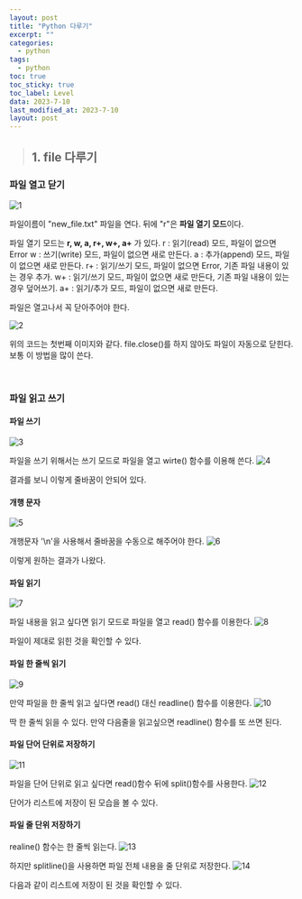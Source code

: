 ```yaml
---
layout: post
title: "Python 다루기"
excerpt: ""
categories:
  - python
tags:
  - python
toc: true
toc_sticky: true
toc_label: Level
data: 2023-7-10
last_modified_at: 2023-7-10
layout: post
---
```


> ## 1.  file 다루기

### 파일 열고 닫기


![1](https://github.com/wjdgnsdl213/wjdgnsdl213.github.io/assets/75174129/754d44b6-db76-43cd-8692-87c5f44b2ef4)

파일이름이 "new_file.txt" 파일을 연다.
뒤에 "r"은 **파일 열기 모드**이다.

파일 열기 모드는 **r, w, a, r+, w+, a+** 가 있다.
r : 읽기(read) 모드, 파일이 없으면 Error
w : 쓰기(write) 모드, 파일이 없으면 새로 만든다.
a : 추가(append) 모드, 파일이 없으면 새로 만든다.
r+ : 읽기/쓰기 모드, 파일이 없으면 Error, 기존 파일 내용이 있는 경우 추가.
w+ : 읽기/쓰기 모드, 파일이 없으면 새로 만든다, 기존 파일 내용이 있는 경우 덮어쓰기.
a+ : 읽기/추가 모드, 파일이 없으면 새로 만든다.

파일은 열고나서 꼭 닫아주어야 한다.


![2](https://github.com/wjdgnsdl213/wjdgnsdl213.github.io/assets/75174129/c7a4a18e-3527-4c87-b50f-20893929bd55)

위의 코드는 첫번째 이미지와 같다.
file.close()를 하지 않아도 파일이 자동으로 닫힌다.
보통 이 방법을 많이 쓴다.

<br>

###  파일 읽고 쓰기
#### 파일 쓰기
![3](https://github.com/wjdgnsdl213/wjdgnsdl213.github.io/assets/75174129/0d883fd4-8eff-484c-8665-2206ebb56713)

파일을 쓰기 위해서는 쓰기 모드로 파일을 열고 wirte() 함수를 이용해 쓴다.
![4](https://github.com/wjdgnsdl213/wjdgnsdl213.github.io/assets/75174129/bf656a7f-a055-4c45-abcd-0c5aa6aa5ca5)

결과를 보니 이렇게 줄바꿈이 안되어 있다.

#### 개행 문자
![5](https://github.com/wjdgnsdl213/wjdgnsdl213.github.io/assets/75174129/952e006d-c9e7-4b33-9cb5-770d1b31d82b)

개행문자 '\n'을 사용해서 줄바꿈을 수동으로 해주어야 한다.
![6](https://github.com/wjdgnsdl213/wjdgnsdl213.github.io/assets/75174129/30e2f6c5-1dd1-478d-b703-dd4bd4368787)

이렇게 원하는 결과가 나왔다.

#### 파일 읽기
![7](https://github.com/wjdgnsdl213/wjdgnsdl213.github.io/assets/75174129/9502ba46-f4f6-4a39-bcf2-8665f35d8a9c)

파일 내용을 읽고 싶다면 읽기 모드로 파일을 열고 read() 함수를 이용한다.
![8](https://github.com/wjdgnsdl213/wjdgnsdl213.github.io/assets/75174129/72a1d1a6-baab-40f0-8919-63926947d301)

파일이 제대로 읽힌 것을 확인할 수 있다.

#### 파일 한 줄씩 읽기
![9](https://github.com/wjdgnsdl213/wjdgnsdl213.github.io/assets/75174129/29326dfd-32ed-4931-8cb5-36eba4f16bc5)

만약 파일을 한 줄씩 읽고 싶다면 read() 대신 readline() 함수를 이용한다.
![10](https://github.com/wjdgnsdl213/wjdgnsdl213.github.io/assets/75174129/c31d72e5-3440-47d3-aa47-156e84b3e49d)

딱 한 줄씩 읽을 수 있다. 만약 다음줄을 읽고싶으면 readline() 함수를 또 쓰면 된다.

#### 파일 단어 단위로 저장하기
![11](https://github.com/wjdgnsdl213/wjdgnsdl213.github.io/assets/75174129/a2b61bde-ce2f-44e6-b4bc-81fde6aa73cd)

파일을 단어 단위로 읽고 싶다면 read()함수 뒤에 split()함수를 사용한다.
![12](https://github.com/wjdgnsdl213/wjdgnsdl213.github.io/assets/75174129/f1f54b65-c2e8-44d7-bb7c-01735016b9ec)

단어가 리스트에 저장이 된 모습을 볼 수 있다.

#### 파일 줄 단위 저장하기
realine() 함수는 한 줄씩 읽는다. 
![13](https://github.com/wjdgnsdl213/wjdgnsdl213.github.io/assets/75174129/f853e6c8-9ec5-45a8-be03-3a1eea1ac656)

하지만 splitline()을 사용하면 파일 전체 내용을 줄 단위로 저장한다.
![14](https://github.com/wjdgnsdl213/wjdgnsdl213.github.io/assets/75174129/aec2b61b-6c34-44b5-8138-827a5f346c4d)

다음과 같이 리스트에
저장이 된 것을 확인할 수 있다.
